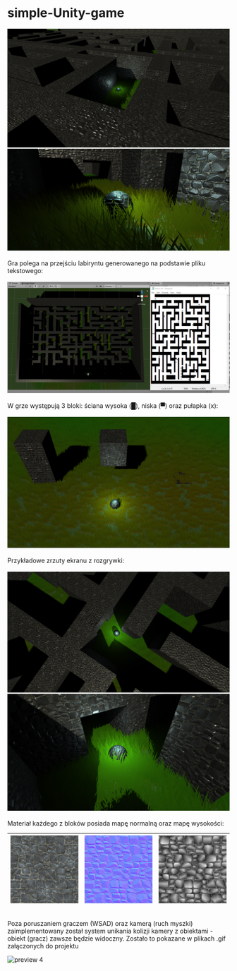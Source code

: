 # simple-Unity-game

![preview 1](./images/image1.png)
\
![preview 2](./images/image4.png)
\
\
Gra polega na przejściu labiryntu generowanego na podstawie pliku tekstowego:
\
\
![maze](./images/image7.png)
\
\
W grze występują 3 bloki: ściana wysoka (█), niska (▀) oraz pułapka (x):
\
\
![blocks](./images/image6.png)
\
\
Przykładowe zrzuty ekranu z rozgrywki:
\
\
![preview 3](./images/image5.png)
\
![preview 4](./images/image9.png)
\
\
Materiał każdego z bloków posiada mapę normalną oraz mapę wysokości:  

| ![preview 4](./images/image3.jpg) | ![preview 4](./images/image8.jpg) | ![preview 4](./images/image2.png) |
|-----------------------------------|-----------------------------------|-----------------------------------|
\
Poza poruszaniem graczem (WSAD) oraz kamerą (ruch myszki) zaimplementowany został system unikania kolizji kamery z obiektami - obiekt (gracz) zawsze będzie widoczny. Zostało to pokazane w plikach .gif załączonych do projektu 


![preview 4](https://drive.google.com/uc?export=view&id=15zvW-bqK7QAeoro3__qcstMOd6QWYIeb)
